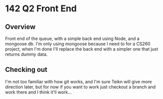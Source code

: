 # 142 Q2 Front End

## Overview
Front end of the queue, with a simple back end using Node, and a mongoose db. I'm only using mongoose because I need to for a CS260 project, when I'm done I'll replace the back end with a simpler one that just returns dummy data.

## Checking out
I'm not too familiar with how git works, and I'm sure Teikn will give more direction later, but for now if you want to work just checkout a branch and work there and I think it'll work...

